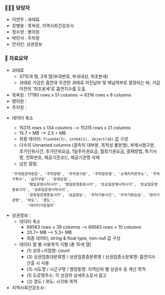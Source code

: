 ### 🧑‍🤝‍🧑 담당자
 - 이연주 : 과태료
 - 장병용 : 목욕장, 지역사회건강조사
 - 정수영 : 병의원
 - 박민서 : 주차장
 - 안지인: 상권정보

### 📌 자료요약
- 과태료
  - 3715개 행, 3개 열(부과번호, 부과대상, 최초본세)
  - 과태료 가감은 흡연과 무관한 과태료 자진납부 및 체납여부로 결정되는 바, 가감 이전의 '최초본세'로 흡연지수를 도출. 
- 목욕장 : 17190 rows x 51 columns -> 6316 rows x 8 columns 
- 병의원 :
- 주차장 :
 + 데이터 축소
    - 15315 rows x 134 columns —> 15315 rows x 21 columns
    - 15.7 + MB —> 2.5 + MB
    - 최종 데이터:  `float64(3), int64(2), object(16)` 값 구성
    - 다수의 Unnamed columns (결측치 대부분, 목적성 불분명), 부제시행구분, 추가단위시간, 추가단위요금, 1일주차권요금, 월정기권요금, 결제방법, 특기사항, 전화번호, 제공기관코드, 제공기관명 삭제
    - 남은 컬럼:
    
    ```
    '주차장관리번호', '주차장명', '주차장구분', '주차장유형', '소재지지번주소', '주차구획수', '급지구분', '운영요일',
           '평일운영시작시각', '평일운영종료시각', '토요일운영시작시각', '토요일운영종료시각', '공휴일운영시작시각',
           '공휴일운영종료시각', '요금정보', '주차기본시간', '주차기본요금', '관리기관명', '위도', '경도',
           '데이터기준일자'
    ```
- 상권정보 :
  + 데이터 축소
    * 69583 rows × 39 columns --> 69583 rows × 10 columns
    * 20.7+ MB --> 5.3+ MB
    * 최종 데이터; string & float type, non-null 값 구성
  + 데이터 열 별 사용목적 식별 (총 10개 열)
    * (1) 상호+지점명: count
    * (3) 상권업종대분류명 / 상권업종중분류명 / 상권업종소분류명: 흡연지수 산출 시 사용
    * (3) 시도명 / 시군구명 / 행정동명: 지역단위 별 상권수 등 계산 목적
    * (1) 도로명주소: 각 상권의 상세주소로서 참고
    * (2) 경도 / 위도: 시각화 목적
- 지역사회건강조사 :

